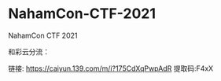 # NahamCon-CTF-2021
NahamCon CTF 2021

和彩云分流：

链接: https://caiyun.139.com/m/i?175CdXqPwpAdR  提取码:F4xX
